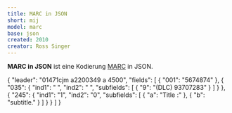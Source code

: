 ```yaml
---
title: MARC in JSON
short: mij
model: marc
base: json
created: 2010
creator: Ross Singer
---
```


**MARC in JSON** ist eine Kodierung [MARC](../marc) in JSON.

<example highlight="json">
    {
      "leader": "01471cjm a2200349 a 4500",
      "fields": [
        { "001": "5674874" },
        { "035": { 
            "ind1": " ", "ind2": " ",
            "subfields": [ { "9": "(DLC)   93707283" } ] } }, 
        { "245": {
            "ind1": "1", "ind2": "0",
            "subfields": [ { "a": "Title :" }, { "b": "subtitle." } ] } }
      ]
    }
</example>
